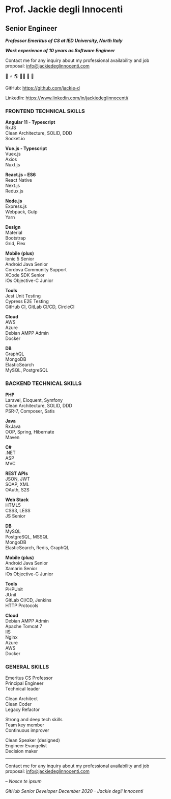 Prof. Jackie degli Innocenti
============================

Senior Engineer
-------------------

***Professor Emeritus of CS at IED University, North Italy***

***Work experience of 10 years as Software Engineer***

Contact me for any inquiry about my professional availability and job proposal:
[info@jackiedeglinnocenti.com][1]

🤙 ⭐ 🌎 🧑‍🚀 🚀 🚧

GitHub: https://github.com/jackie-d

LinkedIn: https://www.linkedin.com/in/jackiedeglinnocenti/


### FRONTEND TECHNICAL SKILLS

**Angular 11 - Typescript**  
RxJS  
Clean Architecture, SOLID, DDD  
Socket.io  


**Vue.js - Typescript**  
Vuex.js  
Axios  
Nuxt.js  

**React.js – ES6**  
React Native  
Next.js  
Redux.js  

**Node.js**  
Express.js  
Webpack, Gulp  
Yarn  

**Design**  
Material  
Bootstrap  
Grid, Flex  

**Mobile (plus)**  
Ionic 5 Senior  
Android Java Senior  
Cordova Community Support  
XCode SDK Senior  
iOs Objective-C Junior  

**Tools**  
Jest Unit Testing  
Cypress E2E Testing  
GitHub CI, GitLab CI/CD, CircleCI  

**Cloud**  
AWS  
Azure  
Debian AMPP Admin  
Docker  

**DB**  
GraphQL  
MongoDB  
ElasticSearch  
MySQL, PostgreSQL  


### BACKEND TECHNICAL SKILLS  

**PHP**  
Laravel, Eloquent, Symfony  
Clean Architecture, SOLID, DDD  
PSR-7, Composer, Satis  

**Java**  
RxJava  
OOP, Spring, Hibernate  
Maven  

**C#**  
.NET  
ASP  
MVC  

**REST APIs**  
JSON, JWT  
SOAP, XML  
OAuth, S2S  

**Web Stack**  
HTML5  
CSS3, LESS  
JS Senior  

**DB**  
MySQL  
PostgreSQL, MSSQL  
MongoDB  
ElasticSearch, Redis, GraphQL  

**Mobile (plus)**  
Android Java Senior  
Xamarin Senior  
iOs Objective-C Junior  

**Tools**  
PHPUnit  
JUnit  
GitLab CI/CD, Jenkins  
HTTP Protocols  

**Cloud**  
Debian AMPP Admin  
Apache Tomcat 7  
IIS  
Nginx  
Azure  
AWS  
Docker  


### GENERAL SKILLS  

Emeritus CS Professor  
Principal Engineer  
Technical leader  

Clean Architect  
Clean Coder  
Legacy Refactor  

Strong and deep tech skills  
Team key member  
Continuous improver  

Clean Speaker (designed)  
Engineer Evangelist  
Decision maker  

---

Contact me for any inquiry about my professional availability and job proposal:
info@jackiedeglinnocenti.com

_– Nosce te ipsum_

_GitHub Senior Developer December 2020 - Jackie degli Innocenti_


  [1]: http://mailto:info@jackiedeglinnocenti.com
